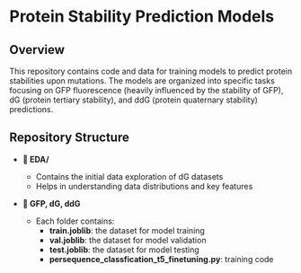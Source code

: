 # Protein Stability Prediction Models
## Overview
This repository contains code and data for training models to predict protein stabilities upon mutations. The models are organized into specific tasks focusing on GFP fluorescence (heavily influenced by the stability of GFP), dG (protein tertiary stability), and ddG (protein quaternary stability) predictions.

## Repository Structure
- **📂 EDA/**
  - Contains the initial data exploration of dG datasets
  - Helps in understanding data distributions and key features
 
- **📂 GFP, dG, ddG**
  - Each folder contains:
    - **train.joblib**: the dataset for model training
    - **val.joblib**: the dataset for model validation
    - **test.joblib**: the dataset for model testing
    - **persequence_classfication_t5_finetuning.py**: training code
